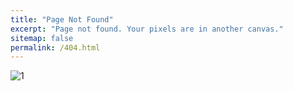 ```yaml
---
title: "Page Not Found"
excerpt: "Page not found. Your pixels are in another canvas."
sitemap: false
permalink: /404.html
---
```



![1](https://img1.daumcdn.net/thumb/R1280x0/?fname=http://t1.daumcdn.net/brunch/service/user/13ur/image/wvAf7jygcei-6dFanWbht8RIqeY.png)